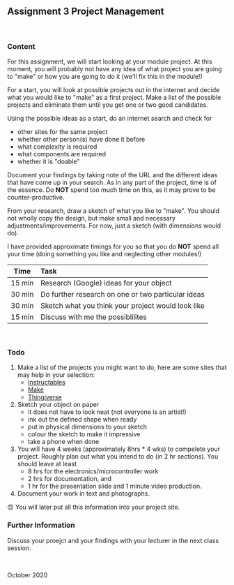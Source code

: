 ## Assignment 3 Project Management

&nbsp;

### Content

For this assignment, we will start looking at your module project.  At this moment, you will probably not have any idea of what project you are going to "make" or how you are going to do it (we'll fix this in the module!)

For a start, you will look at possible projects out in the internet and decide what you would like to "make" as a first project.  Make a list of the possible projects and eliminate them until you get one or two good candidates.

Using the possible ideas as a start, do an internet search and check for

- other sites for the same project
- whether other person(s) have done it before
- what complexity is required
- what components are required
- whether it is "doable"

Document your findings by taking note of the URL and the different ideas that have come up in your search.  As in any part of the project, time is of the essence.  Do **NOT** spend too much time on this, as it may prove to be counter-productive.

From your research, draw a sketch of what you like to "make".  You should not wholly copy the design, but make small and necessary adjustments/improvements.  For now, just a sketch (with dimensions would do).

I have provided approximate timings for you so that you do **NOT** spend all your time (doing something you like and neglecting other modules!)

| Time   | Task |
|--------|:------------------------------------------------|
|15 min  | Research (Google) ideas for your object |
|30 min  | Do further research on one or two particular ideas |
|30 min  | Sketch what you think your project would look like |
|15 min  | Discuss with me the possiblilites  |

&nbsp;

### Todo

1.  Make a list of the projects you might want to do, here are some sites that may help in your selection:
    - [Instructables](https://www.instructables.com/)
    - [Make](https://makezine.com/)
    - [Thingiverse](https://www.thingiverse.com/)
2. Sketch your object on paper
    - it does not have to look neat (not everyone is an artist!)
    - ink out the defined shape when ready
    - put in physical dimensions to your sketch
    - colour the sketch to make it impressive
    - take a phone when done
3. You will have 4 weeks (approximately 8hrs * 4 wks) to compelete your project.  Roughly plan out what you intend to do (in 2 hr sections).  You should leave at least
    - 8 hrs for the electronics/microcontroller work
    - 2 hrs for documentation, and
    - 1 hr for the presentation slide and 1 minute video production.
4. Document your work in text and photographs.

:blush:   You will later put all this information into your project site.

### Further Information

Discuss your proejct and your findings with your lecturer in the next class session.

&nbsp;

October 2020